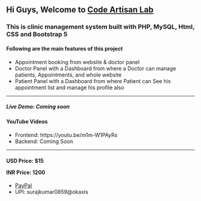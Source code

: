 <h2>Hi Guys, Welcome to <a href="https://youtube.com/codeartisanlab">Code Artisan Lab</a></h2>
<h3>This is clinic management system built with PHP, MySQL, Html, CSS and Bootstrap 5</h3>
<h4>Following are the main features of this project</h4>
<ul>
    <li>Appointment booking from website & doctor panel</li>
    <li>Doctor Panel with a Dashboard from where a Doctor can manage patients, Appointments, and whole website</li>
    <li>Patient Panel with a Dashboard from where Patient can See his appointment list and manage his profile also</li>
</ul>
<hr/>
<h5>Live Demo: Coming soon</h5>
<h4>YouTube Videos</h4>
<ul>
    <li>Frontend: https://youtu.be/m1m-W1PAyRs</li>
    <li>Backend: Coming Soon</li>
</ul>
<hr/>
<h4>
    <p>USD Price: $15</p>
    <p>INR Price: 1200</p>
</h4>
</hr>
<ul>
    <li><a href="https://paypal.me/codeartisanlab">PayPal</a></li>
    <li>UPI: surajkumar0859@okaxis</li>
</ul>

